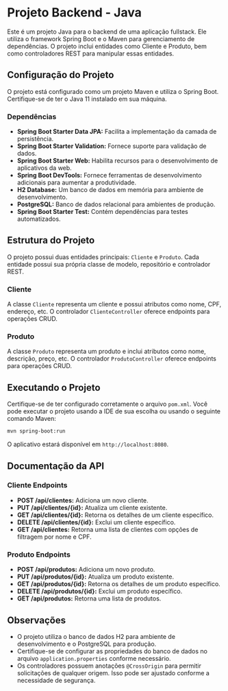 # Projeto Backend - Java

Este é um projeto Java para o backend de uma aplicação fullstack. Ele utiliza o framework Spring Boot e o Maven para gerenciamento de dependências. O projeto inclui entidades como Cliente e Produto, bem como controladores REST para manipular essas entidades.

## Configuração do Projeto

O projeto está configurado como um projeto Maven e utiliza o Spring Boot. Certifique-se de ter o Java 11 instalado em sua máquina.

### Dependências

- **Spring Boot Starter Data JPA:** Facilita a implementação da camada de persistência.
- **Spring Boot Starter Validation:** Fornece suporte para validação de dados.
- **Spring Boot Starter Web:** Habilita recursos para o desenvolvimento de aplicativos da web.
- **Spring Boot DevTools:** Fornece ferramentas de desenvolvimento adicionais para aumentar a produtividade.
- **H2 Database:** Um banco de dados em memória para ambiente de desenvolvimento.
- **PostgreSQL:** Banco de dados relacional para ambientes de produção.
- **Spring Boot Starter Test:** Contém dependências para testes automatizados.

## Estrutura do Projeto

O projeto possui duas entidades principais: `Cliente` e `Produto`. Cada entidade possui sua própria classe de modelo, repositório e controlador REST.

### Cliente

A classe `Cliente` representa um cliente e possui atributos como nome, CPF, endereço, etc. O controlador `ClienteController` oferece endpoints para operações CRUD.

### Produto

A classe `Produto` representa um produto e inclui atributos como nome, descrição, preço, etc. O controlador `ProdutoController` oferece endpoints para operações CRUD.

## Executando o Projeto

Certifique-se de ter configurado corretamente o arquivo `pom.xml`. Você pode executar o projeto usando a IDE de sua escolha ou usando o seguinte comando Maven:

```bash
mvn spring-boot:run
```

O aplicativo estará disponível em `http://localhost:8080`.

## Documentação da API

### Cliente Endpoints

- **POST /api/clientes:** Adiciona um novo cliente.
- **PUT /api/clientes/{id}:** Atualiza um cliente existente.
- **GET /api/clientes/{id}:** Retorna os detalhes de um cliente específico.
- **DELETE /api/clientes/{id}:** Exclui um cliente específico.
- **GET /api/clientes:** Retorna uma lista de clientes com opções de filtragem por nome e CPF.

### Produto Endpoints

- **POST /api/produtos:** Adiciona um novo produto.
- **PUT /api/produtos/{id}:** Atualiza um produto existente.
- **GET /api/produtos/{id}:** Retorna os detalhes de um produto específico.
- **DELETE /api/produtos/{id}:** Exclui um produto específico.
- **GET /api/produtos:** Retorna uma lista de produtos.

## Observações

- O projeto utiliza o banco de dados H2 para ambiente de desenvolvimento e o PostgreSQL para produção.
- Certifique-se de configurar as propriedades do banco de dados no arquivo `application.properties` conforme necessário.
- Os controladores possuem anotações `@CrossOrigin` para permitir solicitações de qualquer origem. Isso pode ser ajustado conforme a necessidade de segurança.

